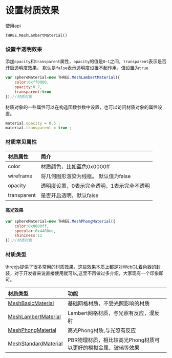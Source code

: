 # 设置材质效果

使用api

`THREE.MeshLambertMaterial()`

###  设置半透明效果

添加`opacity`和`transparent`属性，`opacity`的值是`0~1`之间，`transparent`表示是否开启透明度效果， 默认是`false`表示透明度设置不起作用，值设置为`true`

```js
var sphereMaterial=new THREE.MeshLambertMaterial({
    color:0xff0000,
    opacity:0.7,
    transparent:true
});//材质对象
```

材质对象的一些属性可以在构造函数参数中设置，也可以访问材质对象的属性设置。

```javascript
material.opacity = 0.5 ;
material.transparent = true ;
```

### 材质常见属性

| 材质属性    | 简介                                       |
| :---------- | :----------------------------------------- |
| color       | 材质颜色，比如蓝色0x0000ff                 |
| wireframe   | 将几何图形渲染为线框。 默认值为false       |
| opacity     | 透明度设置，0表示完全透明，1表示完全不透明 |
| transparent | 是否开启透明，默认false                    |

#### 高光效果

```js
var sphereMaterial=new THREE.MeshPhongMaterial({
    color:0x0000ff,
    specular:0x4488ee,
    shininess:12
});//材质对象
```

### 材质类型

threejs提供了很多常用的材质效果，这些效果本质上都是对WebGL着色器的封装，对于开发者来说直接使用就可以,这里不再做过多介绍，大家现有一个印象即可。

| 材质类型                                                     | 功能                                                         |
| :----------------------------------------------------------- | :----------------------------------------------------------- |
| [MeshBasicMaterial](http://www.yanhuangxueyuan.com/threejs/docs/index.html#api/zh/materials/MeshBasicMaterial) | 基础网格材质，不受光照影响的材质                             |
| [MeshLambertMaterial](http://www.yanhuangxueyuan.com/threejs/docs/index.html#api/zh/materials/MeshLambertMaterial) | Lambert网格材质，与光照有反应，漫反射                        |
| [MeshPhongMaterial](http://www.yanhuangxueyuan.com/threejs/docs/index.html#api/zh/materials/MeshPhongMaterial) | 高光Phong材质,与光照有反应                                   |
| [MeshStandardMaterial](http://www.yanhuangxueyuan.com/threejs/docs/index.html#api/zh/materials/MeshStandardMaterial) | PBR物理材质，相比较高光Phong材质可以更好的模拟金属、玻璃等效果 |
